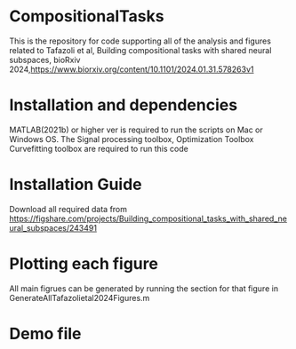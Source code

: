 # CompositionalTasks
This is the repository for code supporting all of the analysis and figures related to Tafazoli et al, Building compositional tasks with shared neural subspaces, bioRxiv 2024,https://www.biorxiv.org/content/10.1101/2024.01.31.578263v1

# Installation and dependencies

MATLAB(2021b) or higher ver is required to run the scripts on Mac or Windows OS. 
The Signal processing toolbox, Optimization Toolbox Curvefitting toolbox are required to run this code

# Installation Guide

Download all required data from  https://figshare.com/projects/Building_compositional_tasks_with_shared_neural_subspaces/243491

# Plotting each figure
All main figrues can be generated by running the section for that figure in GenerateAllTafazolietal2024Figures.m

# Demo file

